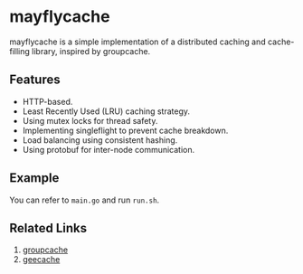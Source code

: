 # mayflycache

mayflycache is a simple implementation of a distributed caching and cache-filling library, inspired by groupcache.

## Features

  * HTTP-based.
  * Least Recently Used (LRU) caching strategy.
  * Using mutex locks for thread safety.
  * Implementing singleflight to prevent cache breakdown.
  * Load balancing using consistent hashing.
  * Using protobuf for inter-node communication.

## Example

You can refer to `main.go` and run `run.sh`.

## Related Links

1. [groupcache](https://github.com/golang/groupcache)
2. [geecache](https://github.com/geektutu/7days-golang/tree/master/gee-cache)
